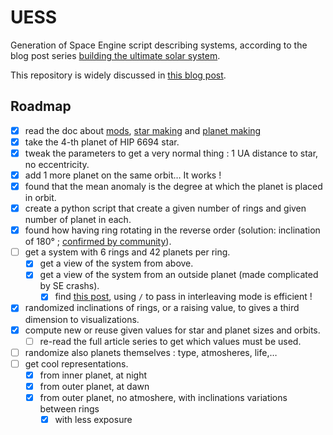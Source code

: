 # UESS

Generation of Space Engine script describing systems, according to the blog post series
[building the ultimate solar system](https://planetplanet.net/2014/05/13/building-the-ultimate-solar-system/).

This repository is widely discussed in [this blog post](https://lucas.bourneuf.net/blog/uess).



## Roadmap
- [x] read the doc about [mods](http://spaceengine.org/manual/making-addons/introduction/), [star making](http://spaceengine.org/manual/making-addons/creating-a-star) and [planet making](http://spaceengine.org/manual/making-addons/creating-a-planet)
- [x] take the 4-th planet of HIP 6694 star.
- [x] tweak the parameters to get a very normal thing : 1 UA distance to star, no eccentricity.
- [x] add 1 more planet on the same orbit… It works !
- [x] found that the mean anomaly is the degree at which the planet is placed in orbit.
- [x] create a python script that create a given number of rings and given number of planet in each.
- [x] found how having ring rotating in the reverse order (solution: inclination of 180° ; [confirmed by community](https://www.reddit.com/r/spaceengine/comments/692b4n/modding_how_to_get_a_planet_to_orbit_in_the/)).
- [ ] get a system with 6 rings and 42 planets per ring.
    - [x] get a view of the system from above.
    - [x] get a view of the system from an outside planet (made complicated by SE crashs).
        - [x] find [this post](https://www.reddit.com/r/spaceengine/comments/1sclki/spaceengine_crashing_when_flying_too_quickly/), using `/` to pass in interleaving mode is efficient !
- [x] randomized inclinations of rings, or a raising value, to gives a third dimension to visualizations.
- [x] compute new or reuse given values for star and planet sizes and orbits.
    - [ ] re-read the full article series to get which values must be used.
- [ ] randomize also planets themselves : type, atmosheres, life,…
- [ ] get cool representations.
    - [x] from inner planet, at night
    - [x] from outer planet, at dawn
    - [x] from outer planet, no atmoshere, with inclinations variations between rings
        - [x] with less exposure
